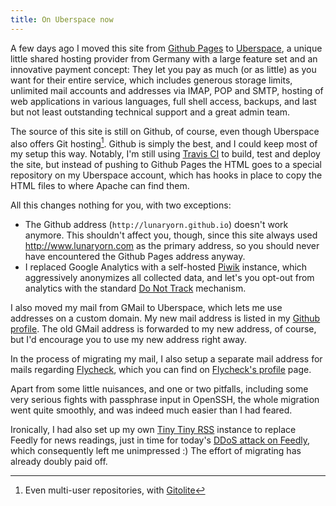 ```yaml
---
title: On Uberspace now
---
```


A few days ago I moved this site from [Github Pages][] to [Uberspace][], a
unique little shared hosting provider from Germany with a large feature set and
an innovative payment concept: They let you pay as much (or as little) as you
want for their entire service, which includes generous storage limits, unlimited
mail accounts and addresses via IMAP, POP and SMTP, hosting of web applications
in various languages, full shell access, backups, and last but not least
outstanding technical support and a great admin team.

<!--more-->

The source of this site is still on Github, of course, even though Uberspace
also offers Git hosting[^1].  Github is simply the best, and I could keep most
of my setup this way.  Notably, I'm still using [Travis CI][] to build, test and
deploy the site, but instead of pushing to Github Pages the HTML goes to a
special repository on my Uberspace account, which has hooks in place to copy the
HTML files to where Apache can find them.

All this changes nothing for you, with two exceptions:

- The Github address (`http://lunaryorn.github.io`) doesn't work anymore.  This
  shouldn't affect you, though, since this site always used
  <http://www.lunaryorn.com> as the primary address, so you should never have
  encountered the Github Pages address anyway.
- I replaced Google Analytics with a self-hosted [Piwik][] instance, which
  aggressively anonymizes all collected data, and let's you opt-out from
  analytics with the standard [Do Not Track][] mechanism.

I also moved my mail from GMail to Uberspace, which lets me use addresses on a
custom domain.  My new mail address is listed in my [Github profile][].  The old
GMail address is forwarded to my new address, of course, but I'd encourage you
to use my new address right away.

In the process of migrating my mail, I also setup a separate mail address for
mails regarding [Flycheck][], which you can find on [Flycheck's profile][] page.

Apart from some little nuisances, and one or two pitfalls, including some very
serious fights with passphrase input in OpenSSH, the whole migration went quite
smoothly, and was indeed much easier than I had feared.

Ironically, I had also set up my own [Tiny Tiny RSS][] instance to replace
Feedly for news readings, just in time for today's [DDoS attack on Feedly][],
which consequently left me unimpressed :) The effort of migrating has already
doubly paid off.

[^1]: Even multi-user repositories, with [Gitolite][]

[Uberspace]: https://uberspace.de
[Github Pages]: https://pages.github.com/
[Gitolite]: http://gitolite.com/
[Travis CI]: https://travis-ci.org/lunaryorn/blog
[Piwik]: http://piwik.org/
[Do not Track]: http://en.wikipedia.org/wiki/Do_Not_Track
[Github profile]: https://github.com/lunaryorn
[Flycheck]: http://flycheck.readthedocs.org
[Flycheck's profile]: https://github.com/flycheck
[Tiny Tiny RSS]: http://tt-rss.org/redmine/projects/tt-rss/wiki
[DDoS attack on Feedly]: http://blog.feedly.com/2014/06/11/denial-of-service-attack/
